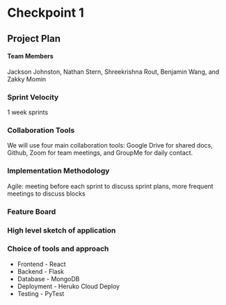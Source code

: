# Checkpoint 1

## Project Plan

#### Team Members 

Jackson Johnston, Nathan Stern, Shreekrishna Rout, Benjamin Wang, and Zakky Momin

### Sprint Velocity 

1 week sprints

### Collaboration Tools 

We will use four main collaboration tools: Google Drive for shared docs, Github, Zoom for team meetings, and GroupMe for daily contact. 

### Implementation Methodology 

Agile: meeting before each sprint to discuss sprint plans, more frequent meetings to discuss blocks

### Feature Board

### High level sketch of application

### Choice of tools and approach 
- Frontend - React
- Backend - Flask
- Database - MongoDB
- Deployment - Heruko Cloud Deploy
- Testing - PyTest
